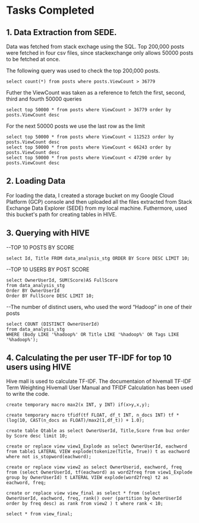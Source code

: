 # Tasks Completed


## 1. Data Extraction from SEDE.

Data was fetched from stack exchage using the SQL. Top 200,000 posts were fetched in four csv files, since stackexchange only allows 50000 posts to be fetched at once.

The following query was used to check the top 200,000 posts.

```
select count(*) from posts where posts.ViewCount > 36779
```

Futher the ViewCount was taken as a reference to fetch the first, second, third and fourth 50000 queries

``` 
select top 50000 * from posts where ViewCount > 36779 order by posts.ViewCount desc
```

For the next 50000 posts we use the last row as the limit

```
select top 50000 * from posts where ViewCount < 112523 order by posts.ViewCount desc
select top 50000 * from posts where ViewCount < 66243 order by posts.ViewCount desc
select top 50000 * from posts where ViewCount < 47290 order by posts.ViewCount desc
```


## 2. Loading Data

For loading the data, I created a storage bucket on my Google Cloud Platform (GCP) console and then uploaded all the files extracted from Stack Exchange Data Explorer (SEDE) from my local machine.
Futhermore, used this bucket's path for creating tables in HIVE.


## 3. Querying with HIVE

--TOP 10 POSTS BY SCORE

```select Id, Title FROM data_analysis_stg ORDER BY Score DESC LIMIT 10;```

--TOP 10 USERS BY POST SCORE
```
select OwnerUserId, SUM(Score)AS FullScore
from data_analysis_stg
Order BY OwnerUserId
Order BY FullScore DESC LIMIT 10;
```

--The number of distinct users, who used the word “Hadoop” in one of their posts
```
select COUNT (DISTINCT OwnerUserId)
from data_analysis_stg
WHERE (Body LIKE '%hadoop%' OR Title LIKE '%hadoop%' OR Tags LIKE '%hadoop%');
```

## 4. Calculating the per user TF-IDF for top 10 users using HIVE

Hive mall is used to calculate TF-IDF. The documentaion of hivemall TF-IDF Term Weighting Hivemall User Manual and TFIDF Calculation has been used to write the code.

```
create temporary macro max2(x INT, y INT) if(x>y,x,y);

create temporary macro tfidf(tf FLOAT, df_t INT, n_docs INT) tf * (log(10, CAST(n_docs as FLOAT)/max2(1,df_t)) + 1.0);

create table Qtable as select OwnerUserId, Title,Score from buz order by Score desc limit 10;

create or replace view view1_Explode as select OwnerUserId, eachword from table1 LATERAL VIEW explode(tokenize(Title, True)) t as eachword where not is_stopword(eachword);

create or replace view view2 as select OwnerUserid, eachword, freq from (select OwnerUserId, tf(eachword) as word2freq from view1_Explode group by OwnerUserId) t LATERAL VIEW explode(word2freq) t2 as eachword, freq;

create or replace view view_final as select * from (select OwnerUserId, eachword, freq, rank() over (partition by OwnerUserId order by freq desc) as rank from view2 ) t where rank < 10;

select * from view_final;
```
